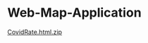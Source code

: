 # Web-Map-Application
[CovidRate.html.zip](https://github.com/ripeberries778/Web-Map-Application/files/10607863/CovidRate.html.zip)
